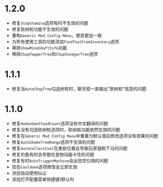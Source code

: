 # 1.2.0

- 修复`StopStamina`选项有时不生效的问题
- 修复砍树桩功能不生效的问题
- 重构`Generic Mod Config Menu`，使其更加一致
- 为所有使用工具的功能添加`FindToolFromInventory`选项
- 移除`ShowMineShaftInfo`功能
- 移除`ChopTapperTree`和`ChopVinegarTree`选项

# 1.1.1

- 修复当`AutoChopTree`勾选树桩时，聊天框一直输出"砍树桩“信息的问题

# 1.1.0

- 修复`RedundantFoodCount`选项没有中文翻译的问题
- 修复没有勾选砍树桩选项时，砍树桩功能依然生效的问题
- 修复在`Generic Mod Config Menu`中重置为默认值后修改选项没有效果的问题
- 修复`AutoShakeTreeRange`选项不生效的问题
- 修复`AutoCollectCoal`在某些位置会导致玩家强制下马的问题
- 修复钓鱼有时会导致吃食物动画卡住的问题
- 修复有时`AutoTriggerMachine`会出现空引用的问题
- 现在`Cooldown`选项修改会立即生效
- 添加自动使用仙尘
- 添加打开配置菜单快捷键(默认R)
